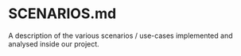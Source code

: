 # SCENARIOS.md

A description of the various scenarios / use-cases implemented and analysed inside our project.

